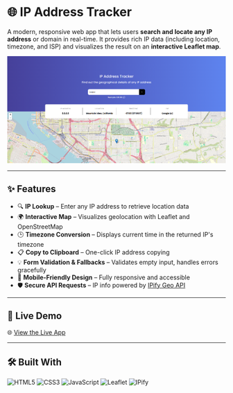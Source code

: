 # 🌐 IP Address Tracker

A modern, responsive web app that lets users **search and locate any IP address** or domain in real-time. It provides rich IP data (including location, timezone, and ISP) and visualizes the result on an **interactive Leaflet map**.

![App Screenshot](https://raw.githubusercontent.com/jeetsinghb/ip-address-tracker/refs/heads/main/preview.png)

---

## ✨ Features

- 🔍 **IP Lookup** – Enter any IP address to retrieve location data  
- 🌍 **Interactive Map** – Visualizes geolocation with Leaflet and OpenStreetMap  
- 🕒 **Timezone Conversion** – Displays current time in the returned IP's timezone  
- 📋 **Copy to Clipboard** – One-click IP address copying  
- 💡 **Form Validation & Fallbacks** – Validates empty input, handles errors gracefully  
- 📱 **Mobile-Friendly Design** – Fully responsive and accessible  
- 🛡️ **Secure API Requests** – IP info powered by [IPify Geo API](https://geo.ipify.org/)

---

## 🚀 Live Demo

🌐 [View the Live App](https://ip-address-tracker-kohl-kappa.vercel.app/)  

---

## 🛠️ Built With

![HTML5](https://img.shields.io/badge/HTML5-E34F26?style=flat&labelColor=E34F26&color=white)
![CSS3](https://img.shields.io/badge/CSS3-1572B6?style=flat&labelColor=1572B6&color=white)
![JavaScript](https://img.shields.io/badge/JavaScript-F7DF1E?style=flat&labelColor=F7DF1E&color=black)
![Leaflet](https://img.shields.io/badge/Leaflet-199900?style=flat&labelColor=199900&color=white)
![IPify](https://img.shields.io/badge/IPify%20API-blue?style=flat&labelColor=blue&color=white)

